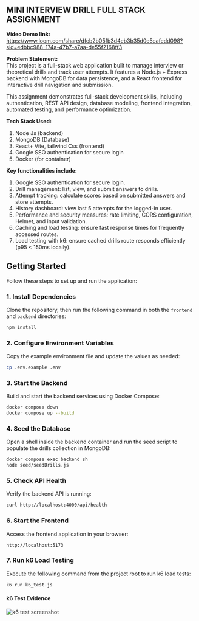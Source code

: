## MINI INTERVIEW DRILL FULL STACK ASSIGNMENT

**Video Demo link:**
https://www.loom.com/share/dfcb2b05fb3d4eb3b35d0e5cafedd098?sid=edbbc988-174a-47b7-a7aa-de55f2168ff3

**Problem Statement:**<br>
This project is a full-stack web application built to manage interview or theoretical drills and track user attempts. It features a Node.js + Express backend with MongoDB for data persistence, and a React frontend for interactive drill navigation and submission.

This assignment demonstrates full-stack development skills, including authentication, REST API design, database modeling, frontend integration, automated testing, and performance optimization.

**Tech Stack Used:**

 1. Node Js (backend)
 2. MongoDB (Database)
 3. React+ Vite, tailwind Css (frontend)
 4. Google SSO authentication for secure login
 5. Docker (for container)
 
**Key functionalities include:**
1. Google SSO authentication for secure login.
2. Drill management: list, view, and submit answers to drills.
3. Attempt tracking: calculate scores based on submitted answers and store attempts.
4. History dashboard: view last 5 attempts for the logged-in user.
5. Performance and security measures: rate limiting, CORS configuration, Helmet, and input validation.
6. Caching and load testing: ensure fast response times for frequently accessed routes.
7. Load testing with k6: ensure cached drills route responds efficiently (p95 < 150ms locally).


## Getting Started

Follow these steps to set up and run the application:

### 1. Install Dependencies

Clone the repository, then run the following command in both the `frontend` and `backend` directories:

```bash
npm install
```

### 2. Configure Environment Variables

Copy the example environment file and update the values as needed:

```bash
cp .env.example .env
```

### 3. Start the Backend

Build and start the backend services using Docker Compose:

```bash
docker compose down
docker compose up --build
```

### 4. Seed the Database

Open a shell inside the backend container and run the seed script to populate the drills collection in MongoDB:

```bash
docker compose exec backend sh
node seed/seedDrills.js
```

### 5. Check API Health

Verify the backend API is running:

```bash
curl http://localhost:4000/api/health
```

### 6. Start the Frontend

Access the frontend application in your browser:

```
http://localhost:5173
```

### 7. Run k6 Load Testing

Execute the following command from the project root to run k6 load tests:

```bash
k6 run k6_test.js
```

#### k6 Test Evidence

![k6 test screenshot](https://github.com/user-attachments/assets/9dd43239-4bd7-4893-b8dc-b191943f6bb8)









